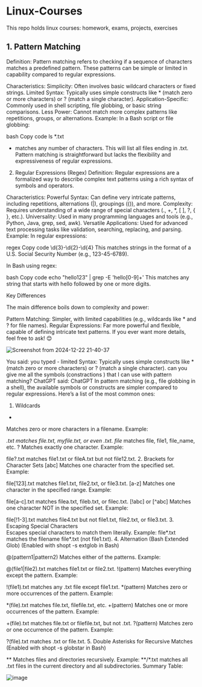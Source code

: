 # Linux-Courses
This repo holds linux courses: homework, exams, projects, exercises

## 1. Pattern Matching
Definition:
Pattern matching refers to checking if a sequence of characters matches a predefined pattern. These patterns can be simple or limited in capability compared to regular expressions.

Characteristics:
Simplicity: Often involves basic wildcard characters or fixed strings.
Limited Syntax: Typically uses simple constructs like * (match zero or more characters) or ? (match a single character).
Application-Specific: Commonly used in shell scripting, file globbing, or basic string comparisons.
Less Power: Cannot match more complex patterns like repetitions, groups, or alternations.
Example:
In a Bash script or file globbing:

bash
Copy code
ls *.txt
* matches any number of characters.
This will list all files ending in .txt.
Pattern matching is straightforward but lacks the flexibility and expressiveness of regular expressions.

2. Regular Expressions (Regex)
Definition:
Regular expressions are a formalized way to describe complex text patterns using a rich syntax of symbols and operators.

Characteristics:
Powerful Syntax: Can define very intricate patterns, including repetitions, alternations (|), groupings (()), and more.
Complexity: Requires understanding of a wide range of special characters (., +, *, [ ], ?, { }, etc.).
Universality: Used in many programming languages and tools (e.g., Python, Java, grep, sed, awk).
Versatile Applications: Used for advanced text processing tasks like validation, searching, replacing, and parsing.
Example:
In regular expressions:

regex
Copy code
\d{3}-\d{2}-\d{4}
This matches strings in the format of a U.S. Social Security Number (e.g., 123-45-6789).

In Bash using regex:

bash
Copy code
echo "hello123" | grep -E 'hello[0-9]+'
This matches any string that starts with hello followed by one or more digits.

Key Differences


The main difference boils down to complexity and power:

Pattern Matching: Simpler, with limited capabilities (e.g., wildcards like * and ? for file names).
Regular Expressions: Far more powerful and flexible, capable of defining intricate text patterns.
If you ever want more details, feel free to ask! 😊



![Screenshot from 2024-12-22 21-40-37](https://github.com/user-attachments/assets/38e75bf9-9648-4247-a42c-a3b074b32b94)


You said:
you typed  - limited Syntax: Typically uses simple constructs like * (match zero or more characters) or ? (match a single character).
can you give me all the symbols (constractions ) that I can use with pattern matching?
ChatGPT said:
ChatGPT
In pattern matching (e.g., file globbing in a shell), the available symbols or constructs are simpler compared to regular expressions. Here’s a list of the most common ones:

1. Wildcards
*
Matches zero or more characters in a filename.
Example:

*.txt matches file.txt, myfile.txt, or even .txt.
file* matches file, file1, file_name, etc.
?
Matches exactly one character.
Example:

file?.txt matches file1.txt or fileA.txt but not file12.txt.
2. Brackets for Character Sets
[abc]
Matches one character from the specified set.
Example:

file[123].txt matches file1.txt, file2.txt, or file3.txt.
[a-z]
Matches one character in the specified range.
Example:

file[a-c].txt matches filea.txt, fileb.txt, or filec.txt.
[!abc] or [^abc]
Matches one character NOT in the specified set.
Example:

file[!1-3].txt matches file4.txt but not file1.txt, file2.txt, or file3.txt.
3. Escaping Special Characters
\
Escapes special characters to match them literally.
Example:
file\*.txt matches the filename file*.txt (not file1.txt).
4. Alternation (Bash Extended Glob)
(Enabled with shopt -s extglob in Bash)

@(pattern1|pattern2)
Matches either of the patterns.
Example:

@(file1|file2).txt matches file1.txt or file2.txt.
!(pattern)
Matches everything except the pattern.
Example:

!(file1).txt matches any .txt file except file1.txt.
*(pattern)
Matches zero or more occurrences of the pattern.
Example:

*(file).txt matches file.txt, filefile.txt, etc.
+(pattern)
Matches one or more occurrences of the pattern.
Example:

+(file).txt matches file.txt or filefile.txt, but not .txt.
?(pattern)
Matches zero or one occurrence of the pattern.
Example:

?(file).txt matches .txt or file.txt.
5. Double Asterisks for Recursive Matches
(Enabled with shopt -s globstar in Bash)

**
Matches files and directories recursively.
Example:
**/*.txt matches all .txt files in the current directory and all subdirectories.
Summary Table:

![image](https://github.com/user-attachments/assets/295f6449-929a-481b-97c1-20e3dd35fd0f)
